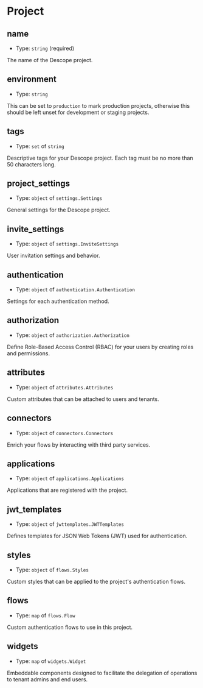 
Project
=======



name
----

- Type: `string` (required)

The name of the Descope project.



environment
-----------

- Type: `string` 

This can be set to `production` to mark production projects, otherwise this should be
left unset for development or staging projects.



tags
----

- Type: `set` of `string` 

Descriptive tags for your Descope project. Each tag must be no more than 50 characters long.



project_settings
----------------

- Type: `object` of `settings.Settings` 

General settings for the Descope project.



invite_settings
---------------

- Type: `object` of `settings.InviteSettings` 

User invitation settings and behavior.



authentication
--------------

- Type: `object` of `authentication.Authentication` 

Settings for each authentication method.



authorization
-------------

- Type: `object` of `authorization.Authorization` 

Define Role-Based Access Control (RBAC) for your users by creating roles and permissions.



attributes
----------

- Type: `object` of `attributes.Attributes` 

Custom attributes that can be attached to users and tenants.



connectors
----------

- Type: `object` of `connectors.Connectors` 

Enrich your flows by interacting with third party services.



applications
------------

- Type: `object` of `applications.Applications` 

Applications that are registered with the project.



jwt_templates
-------------

- Type: `object` of `jwttemplates.JWTTemplates` 

Defines templates for JSON Web Tokens (JWT) used for authentication.



styles
------

- Type: `object` of `flows.Styles` 

Custom styles that can be applied to the project's authentication flows.



flows
-----

- Type: `map` of `flows.Flow` 

Custom authentication flows to use in this project.



widgets
-------

- Type: `map` of `widgets.Widget` 

Embeddable components designed to facilitate the delegation of operations to
tenant admins and end users.
